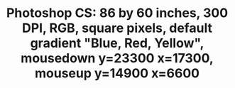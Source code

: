 ---
ee_id: '4133'
site: '1'
type: '2'
url: 2014-017-photoshop-cs
title: 'Photoshop CS: 86 by 60 inches, 300 DPI, RGB, square pixels, default gradient
  "Blue, Red, Yellow", mousedown y=23300 x=17300, mouseup y=14900 x=6600'
year: '2014'
display_year: '2014'
medium: Chromogenic print
dims: 86 x 60 in
pitch:
ps:
live_url:
related:
youtube:
related_code:
imgs: photoshop-cs-2014-017-full-database-FA.jpg
subheading:
download:
add_credit:
add_credits:
commission:
layout: things-i-made
---